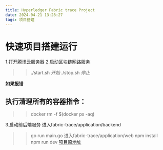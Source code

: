 ```yaml
---
title: Hyperledger Fabric trace Project
date: 2024-04-21 13:28:27
tags: 项目搭建
---
```

# 快速项目搭建运行

1.打开腾讯云服务器
2.启动区块链网路服务
>> ./start.sh *开始*
>> ./stop.sh *停止*

**如果报错**
## 执行清理所有的容器指令：
>> docker rm -f $(docker ps -aq)

3.启动前后端服务
进入fabric-trace/application/backend
>> go run main.go
进入fabric-trace/application/web
>> npm install  
>> npm run dev 
[项目原地址](https://github.com/TrueTechLabs/fabric-trace)